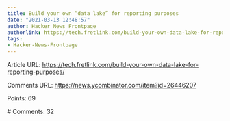 ```yaml
---
title: Build your own “data lake” for reporting purposes
date: "2021-03-13 12:48:57"
author: Hacker News Frontpage
authorlink: https://tech.fretlink.com/build-your-own-data-lake-for-reporting-purposes/
tags:
- Hacker-News-Frontpage
---
```


<p>Article URL: <a href="https://tech.fretlink.com/build-your-own-data-lake-for-reporting-purposes/">https://tech.fretlink.com/build-your-own-data-lake-for-reporting-purposes/</a></p>
<p>Comments URL: <a href="https://news.ycombinator.com/item?id=26446207">https://news.ycombinator.com/item?id=26446207</a></p>
<p>Points: 69</p>
<p># Comments: 32</p>
